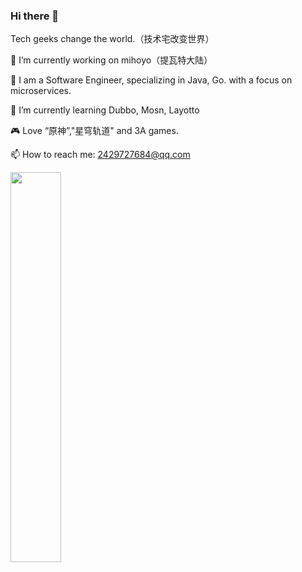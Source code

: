 ### Hi there 👋
Tech geeks change the world.（技术宅改变世界）

🔭 I’m currently working on mihoyo（提瓦特大陆）

🔧 I am a Software Engineer, specializing in Java, Go. with a focus on microservices.

🌱 I’m currently learning Dubbo, Mosn, Layotto

🎮 Love “原神”,"星穹轨道" and 3A games.

📫 How to reach me: 2429727684@qq.com

<img src="https://media4.giphy.com/media/omHPYZttAVAAw/giphy.gif?cid=790b76114f583e86e918df22739f176131aa47d6b2da8575&rid=giphy.gif&ct=g" height="40%" width="40%"></img>

<!--
**LXPWing/LXPWing** is a ✨ _special_ ✨ repository because its `README.md` (this file) appears on your GitHub profile.

Here are some ideas to get you started:

- 🔭 I’m currently working on ...
- 🌱 I’m currently learning ...
- 👯 I’m looking to collaborate on ...
- 🤔 I’m looking for help with ...
- 💬 Ask me about ...
- 📫 How to reach me: ...
- 😄 Pronouns: ...
- ⚡ Fun fact: ...
-->
